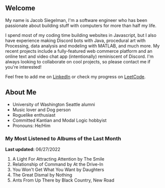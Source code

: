 
## Welcome
My name is Jacob Siegelman, I'm a software engineer who has been passionate about building stuff with computers for more than half my life.

I spend most of my coding time building websites in Javascript, but I also have experience making Discord bots with Java, procedural art with Processing, data analysis and modeling with MATLAB, and much more. My recent projects include a fully-featured web commerce platform and an online text and video chat app (intentionally) reminiscent of Discord. I'm always looking to collaborate on cool projects, so please contact me if you're interested!

Feel free to add me on [LinkedIn](https://www.linkedin.com/in/jacob-siegelman/) or check my progress on [LeetCode](https://leetcode.com/jsiegelman/).

## About Me
- University of Washington Seattle alumni
- Music lover and Dog person
- Roguelike enthusiast
- Committed Kantian and Modal Logic hobbyist
- Pronouns: He/Him

### My Most Listened to Albums of the Last Month
**Last updated:** 06/27/2022 <!-- lfm -->   
1. <!-- lfm -->A Light For Attracting Attention by The Smile  
2. <!-- lfm -->Relationship of Command by At the Drive-In  
3. <!-- lfm -->You Won't Get What You Want by Daughters  
4. <!-- lfm -->The Great Dismal by Nothing  
5. <!-- lfm -->Ants From Up There by Black Country, New Road  
